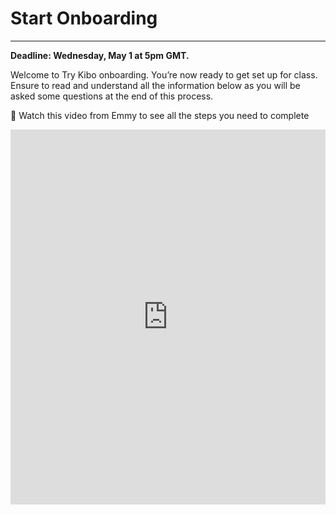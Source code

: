 # Start Onboarding

---
**Deadline: Wednesday, May 1 at 5pm GMT.**

Welcome to Try Kibo onboarding. You’re now ready to get set up for class. Ensure to read and understand all the information below as you will be asked some questions at the end of this process. 

<aside>

🚨 Watch this video from Emmy to see all the steps you need to complete

</aside>


<div style="position: relative; height: 100%; width: 100%;">
  <iframe width="100%" height="600" src="https://www.loom.com/embed/f965a5f4f099400bae02e20de28b0785?sid=3b6b566b-5cda-4cb8-9e15-b79b251808a6" title="Onboarding for Try Kibo" frameborder="0" allow="accelerometer; autoplay; clipboard-write; encrypted-media; gyroscope; picture-in-picture; web-share" allowfullscreen></iframe>
</div>


During this process, you will:
* Select a live class.
* Join your class Replit team.
* Learn about how you will learn at Kibo.
* Join Discord, update your profile, and introduce yourself.
* Submit an onboarding checklist form

As you get through these steps, you will complete 3 activities that will help us verify that you are ready for class.

>

# Virtual sessions during Try Kibo

While you study at Kibo, there will be weekly live events that you will attend. These events are:

* **Live class(90 minutes)**: Mandatory weekly live sessions on Google Meet, led by an instructor or teaching assistant. It will include collaborative problem-solving (1 hour) and opportunities to ask questions about your lessons (30 minutes). You will select a live class time below.

* **Office hours (60 minutes)**: Personalized help with your projects and lessons. This session is _optional_ and led by a teaching assistant.

* **Community Friday (60 minutes)**: Career-focused events featuring tech professionals and mentors like software engineers, product managers, and data scientists.


### Activity 1 - select a live class

Below is a list of weekly live classes available. Submit the form below to pick a live class time that works best for you. You can only select one live class. Time is in GMT(convert to your local timezone)

| Time (in GMT) | Day | Led by |
| --- | --- | --- |
| 5:00pm GMT | Wednesday | Emmanuel A |
| 2:30pm GMT | Thursdays | Wasiu Y |
| 7:00pm GMT | Fridays | Enoch E |
| 3:00pm GMT | Saturdays | Emmanuel O |


<div style="width:100%;height:500px;"><iframe src="https://forms.gle/2CpWh1t37fHFTjRj7" frameborder="0" sandbox="allow-scripts allow-popups allow-top-navigation-by-user-activation allow-forms allow-same-origin" allowfullscreen="" style="width: 100%; height: 100%; border-radius: 1px; pointer-events: auto; background-color: white;"></iframe>
</div>

>

# Learning at Kibo 

You will be learning with peers, instructors, and teaching assistants from across the continent. In this section, you will learn about the support system available to you and how you can get help.

* **The Kibo Support System:** This includes community managers, instructors, and teaching assistants who are available to help you throughout your learning journey. Feel free to reach out and connect with any of them

![support_system](./try-kibo-onboarding/support_system.png)

* **How to get help:** Even though you will have a host of people who will support you throughout your journey, you will also refine your problem-solving abilities. As a rule of thumb, if you need help with your lessons, follow these steps to get help.
    * **Google:** Try to find answers to your questions online – a great way to polish your Google searching skills
    * **Community:** Ask your peers in the #help channels on Discord. They might have similar questions or answer
    * **Kibo:** If you still need assistance, contact the Kibo team—your instructor, TAs, or community managers.

![how_to_get_help](./try-kibo-onboarding/how_to_get_help.png)

>

# Tools for Success

During your class, you will use various tools for your learning. These tools are:

* **Anchor:** If you can see this, you are on Anchor. All your lessons will be released on this site – bookmark this site: <a href="https://lms.kibo.school/" target="_blank"> lms.kibo.school </a>
* **Replit:** You will write your code and submit it using. It has everything you need to build and run computer programs. You will join a replit team to access your lessons below
* **Zoom & Google Meet:** You will use these tools to attend your live classes, office hours, and events.
* **Discord:** This is our community platform, where you'll communicate and connect with peers and instructors. Joining Discord is mandatory once the program starts, as all communication from the Kibo team will be conducted there. You will join Discord and introduce yourself below


### Activity 2 – Join Replit Team

You have already created a Replit account during the admissions challenge. Now, you need to join the Replit team so you will be able to access your work in class.

* Go to <a href="https://replit.com/~" target="_blank">replit.com</a>
* Select "Log in" at the top right corner to login to your account
* <a href="https://replit.com/teams/join/vnkaintherfcjouxwgumkaoqtrexztiw-tk12-ids" target="_blank">Click this link </a> to join the Replit team for the class.


### Activity 3 – Join Discord and complete the onboarding checklist

After the class starts, all communication from the Kibo team will occur on Discord, so joining is mandatory. Follow the steps below to join Discord, introduce yourself, update your profile, and complete the onboarding checklist form.

🚨**Note:** If you witness any delays trying to join Discord, be patient and try again in a few hours. Discord may ban your account if they see multiple activities happening at one time, and it may take up to 20 days to resolve.

* If you already have a Discord account, <a href="https://discord.com/login" target="_blank">log in</a>. Otherwise, create an account and verify it via email. Check your spam folder if the email is not in your inbox
* Join the Try Kibo Discord Server: <a href="https://discord.gg/fkQKtYd33z" target="_blank">https://discord.gg/fkQKtYd33z</a> and follow the steps until you submit the onboarding checklist

    **Steps**
    * Introduce yourself in the #introductions channel
        * Your full name
        * Your location(city, country)
        * A fun fact about you
        * An image or gif that represents you
    *  Update your Discord name to your first name and last initial e.g., "Jessica A", "Sydney W"
    *  Add a preferred profile picture
    *  Submit the onboarding checklist form

Once you have done all the above, you’re ready for class! You will get an invite to the mandatory orientation on or before the end of today.

>

### Orientation date: Friday, 3rd May from 2 - 3:30pm GMT. Mark your calendar
